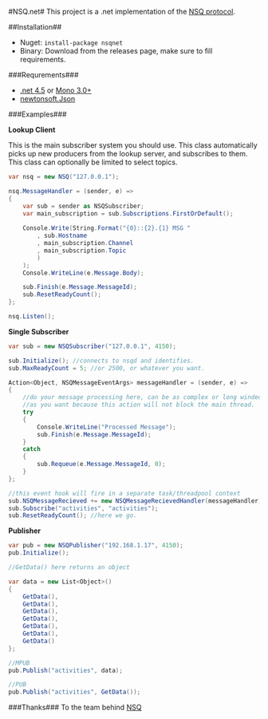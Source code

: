 #NSQ.net#
This project is a .net implementation of the [NSQ protocol](https://github.com/bitly/nsq/blob/master/docs/protocol.md).

##Installation##
* Nuget: ```install-package nsqnet```
* Binary: Download from the releases page, make sure to fill requirements.

###Requrements###
* [.net 4.5](http://www.microsoft.com/visualstudio/eng/downloads#d-net-45) or [Mono 3.0+](http://www.mono-project.com/Release_Notes_Mono_3.0#New_in_Mono_3.0.10)
* [newtonsoft.Json](http://json.codeplex.com/)

###Examples###

**Lookup Client**

This is the main subscriber system you should use. This class automatically picks up new producers from the lookup server, and subscribes to them. This class can optionally be limited to select topics. 

```C#
var nsq = new NSQ("127.0.0.1");

nsq.MessageHandler = (sender, e) =>
{
    var sub = sender as NSQSubscriber;
    var main_subscription = sub.Subscriptions.FirstOrDefault();
    
    Console.Write(String.Format("{0}::{2}.{1} MSG "
        , sub.Hostname
        , main_subscription.Channel
        , main_subscription.Topic
        )
    );
    Console.WriteLine(e.Message.Body);

    sub.Finish(e.Message.MessageId);
    sub.ResetReadyCount();
};

nsq.Listen();
```

**Single Subscriber**
```C#
var sub = new NSQSubscriber("127.0.0.1", 4150);

sub.Initialize(); //connects to nsqd and identifies.
sub.MaxReadyCount = 5; //or 2500, or whatever you want.

Action<Object, NSQMessageEventArgs> messageHandler = (sender, e) =>
{
    //do your message processing here, can be as complex or long winded
    //as you want because this action will not block the main thread.
    try
    {
        Console.WriteLine("Processed Message");
        sub.Finish(e.Message.MessageId);
    }
    catch
    {
        sub.Requeue(e.Message.MessageId, 0);
    }
};

//this event hook will fire in a separate task/threadpool context
sub.NSQMessageRecieved += new NSQMessageRecievedHandler(messageHandler);
sub.Subscribe("activities", "activities");
sub.ResetReadyCount(); //here we go.
```

**Publisher**
```C#
var pub = new NSQPublisher("192.168.1.17", 4150);
pub.Initialize();

//GetData() here returns an object

var data = new List<Object>()
{   
    GetData(),
    GetData(),
    GetData(),
    GetData(),
    GetData(),
    GetData(),
    GetData()
};

//MPUB
pub.Publish("activities", data);

//PUB
pub.Publish("activities", GetData());
```

###Thanks###
To the team behind [NSQ](https://github.com/bitly/nsq)
